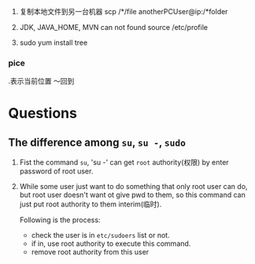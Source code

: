 1. 复制本地文件到另一台机器
    scp /*/file anotherPCUser@ip:/*folder

2. JDK, JAVA_HOME, MVN can not found
    source /etc/profile

3. sudo yum install tree

### pice
 .表示当前位置
 ～回到














# Questions

## The difference among `su`, `su -`, `sudo`

1. Fist the command `su`, 'su -' can get `root` authority(权限) by enter password of root user.
2. While some user just want to do something that only root user can do,
   but root user doesn't want ot give pwd to them, so this command can just put root authority to them interim(临时).

   Following is the process:
   * check the user is in `etc/sudoers` list or not.
   * if in, use root authority to execute this command.
   * remove root authority from this user